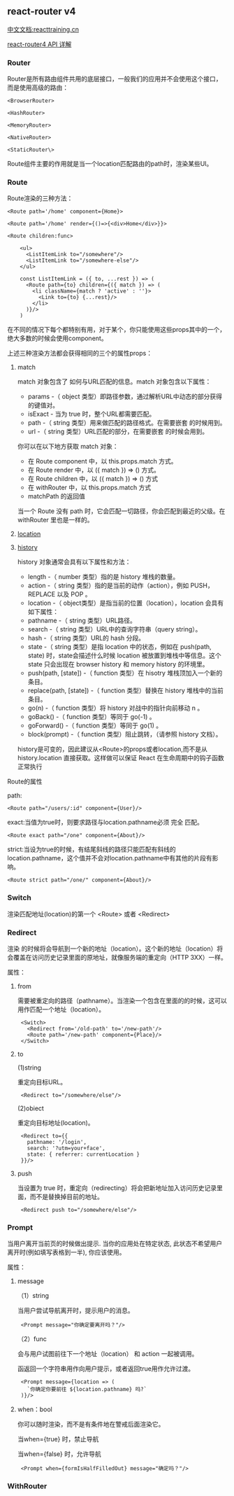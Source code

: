 ## react-router v4

[中文文档:reacttraining.cn](http://reacttraining.cn/web/example/basic)

[react-router4 API 详解](https://github.com/react-translate-team/react-router-CN/tree/master/packages/react-router/docs/api)


### Router

Router是所有路由组件共用的底层接口，一般我们的应用并不会使用这个接口，而是使用高级的路由：

	<BrowserRouter>
	
	<HashRouter>
	
	<MemoryRouter>
	
	<NativeRouter>
	
	<StaticRouter\>

Route组件主要的作用就是当一个location匹配路由的path时，渲染某些UI。

### Route

Route渲染的三种方法：

	<Route path='/home' component={Home}>

	<Route path='/home' render={()=>{<div>Home</div>}}>

	<Route children:func>

		<ul>
		  <ListItemLink to="/somewhere"/>
		  <ListItemLink to="/somewhere-else"/>
		</ul>
		
		const ListItemLink = ({ to, ...rest }) => (
		  <Route path={to} children={({ match }) => (
		    <li className={match ? 'active' : ''}>
		      <Link to={to} {...rest}/>
		    </li>
		  )}/>
		)

在不同的情况下每个都特别有用，对于某个<Route>，你只能使用这些props其中的一个，绝大多数的时候会使用component。

上述三种渲染方法都会获得相同的三个的属性props：

1. match

	match 对象包含了 <Route path> 如何与URL匹配的信息。match 对象包含以下属性：
	
	* params -（ object 类型）即路径参数，通过解析URL中动态的部分获得的键值对。
	* isExact - 当为 true 时，整个URL都需要匹配。
	* path -（ string 类型）用来做匹配的路径格式。在需要嵌套 <Route> 的时候用到。
	* url -（ string 类型）URL匹配的部分，在需要嵌套 <Link> 的时候会用到。
	
	你可以在以下地方获取 match 对象：
	
	* 在 Route component 中，以 this.props.match 方式。
	* 在 Route render 中，以 ({ match }) => () 方式。
	* 在 Route children 中，以 ({ match }) => () 方式
	* 在 withRouter 中，以 this.props.match 方式
	* matchPath 的返回值

	当一个 Route 没有 path 时，它会匹配一切路径，你会匹配到最近的父级。在 withRouter 里也是一样的。

2. [location](https://github.com/react-translate-team/react-router-CN/blob/master/packages/react-router/docs/api/location.md)

3. [history](https://github.com/react-translate-team/react-router-CN/blob/master/packages/react-router/docs/api/history.md)

	history 对象通常会具有以下属性和方法：
	
	* length -（ number 类型）指的是 history 堆栈的数量。
	* action -（ string 类型）指的是当前的动作（action），例如 PUSH，REPLACE 以及 POP 。
	* location -（ object类型）是指当前的位置（location），location 会具有如下属性：
	* pathname -（ string 类型）URL路径。
	* search -（ string 类型）URL中的查询字符串（query string）。
	* hash -（ string 类型）URL的 hash 分段。
	* state -（ string 类型）是指 location 中的状态，例如在 push(path, state) 时，state会描述什么时候 location 被放置到堆栈中等信息。这个 state 只会出现在 browser history 和 memory history 的环境里。
	* push(path, [state]) -（ function 类型）在 hisotry 堆栈顶加入一个新的条目。
	* replace(path, [state]) -（ function 类型）替换在 history 堆栈中的当前条目。
	* go(n) -（ function 类型）将 history 对战中的指针向前移动 n 。
	* goBack() -（ function 类型）等同于 go(-1) 。
	* goForward() -（ function 类型）等同于 go(1) 。
	* block(prompt) -（ function 类型）阻止跳转，（请参照 history 文档）。

	history是可变的，因此建议从<Route\>的props或者location,而不是从 history.location 直接获取。这样做可以保证 React 在生命周期中的钩子函数正常执行


Route的属性

path:

	<Route path="/users/:id" component={User}/>

exact:当值为true时，则要求路径与location.pathname必须 完全 匹配。

	<Route exact path="/one" component={About}/>

strict:当设为true的时候，有结尾斜线的路径只能匹配有斜线的location.pathname，这个值并不会对location.pathname中有其他的片段有影响。

	<Route strict path="/one/" component={About}/>


### Switch

渲染匹配地址(location)的第一个 <Route\> 或者 <Redirect\>

### Redirect

渲染<Redirect> 的时候将会导航到一个新的地址（location）。这个新的地址（location）将会覆盖在访问历史记录里面的原地址，就像服务端的重定向（HTTP 3XX）一样。

属性：

1. from

	需要被重定向的路径（pathname）。当渲染一个包含在<Switch>里面的<Redirect>的时候，这可以用作匹配一个地址（location）。

		<Switch>
		  <Redirect from='/old-path' to='/new-path'/>
		  <Route path='/new-path' component={Place}/>
		</Switch>

2. to
	
	(1)string
	
	重定向目标URL。
	
		<Redirect to="/somewhere/else"/>

	(2)obiect

	重定向目标地址(location)。
	
		<Redirect to={{
		  pathname: '/login',
		  search: '?utm=your+face',
		  state: { referrer: currentLocation }
		}}/>

3. push

	当设置为 true 时，重定向（redirecting）将会把新地址加入访问历史记录里面，而不是替换掉目前的地址。
		
		<Redirect push to="/somewhere/else"/>

### Prompt

当用户离开当前页的时候做出提示. 当你的应用处在特定状态, 此状态不希望用户离开时(例如填写表格到一半), 你应该使用<Prompt>。 

属性：

1. message
	
	（1）string

	当用户尝试导航离开时，提示用户的消息。
		
		<Prompt message="你确定要离开吗？"/>

	（2）func
	
	会与用户试图前往下一个地址（location） 和 action 一起被调用。
	
	函返回一个字符串用作向用户提示，或者返回true用作允许过渡。
	
		<Prompt message={location => (
		  `你确定你要前往 ${location.pathname} 吗?`
		)}/>


2. when：bool

	你可以随时渲染<Prompt>，而不是有条件地在警戒后面渲染它。

	当when={true} 时，禁止导航

	当when={false} 时，允许导航

		<Prompt when={formIsHalfFilledOut} message="确定吗？"/>


### WithRouter

